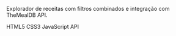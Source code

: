 Explorador de receitas com filtros combinados e integração com TheMealDB API.


HTML5
CSS3
JavaScript
API
